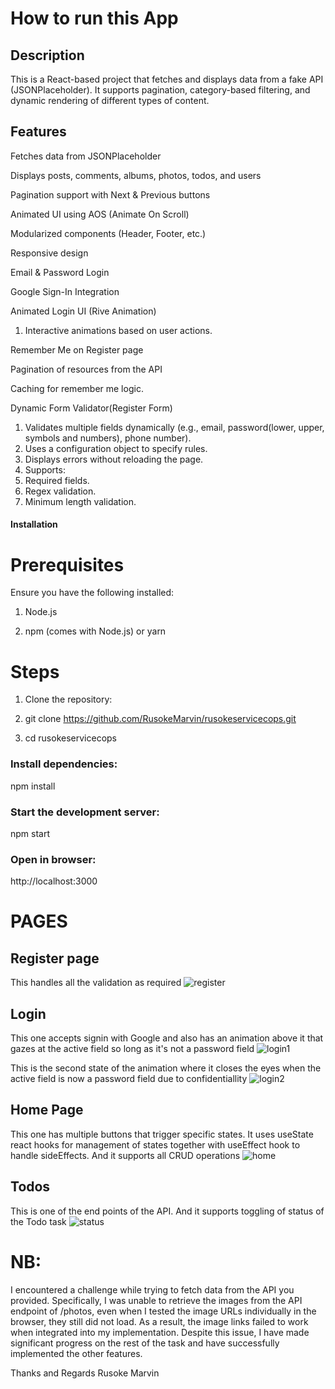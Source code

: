 # How to run this App

## Description

This is a React-based project that fetches and displays data from a fake API (JSONPlaceholder). It supports pagination, category-based filtering, and dynamic rendering of different types of content.

## Features

Fetches data from JSONPlaceholder

Displays posts, comments, albums, photos, todos, and users

Pagination support with Next & Previous buttons

Animated UI using AOS (Animate On Scroll)

Modularized components (Header, Footer, etc.)

Responsive design

Email & Password Login

Google Sign-In Integration

Animated Login UI (Rive Animation)
1. Interactive animations based on user actions.

Remember Me on Register page

Pagination of resources from the API

Caching for remember me logic.

Dynamic Form Validator(Register Form)

1. Validates multiple fields dynamically (e.g., email, password(lower, upper, symbols and numbers), phone number).
2. Uses a configuration object to specify rules.
3. Displays errors without reloading the page.
4. Supports:
1. Required fields.
2. Regex validation.
3. Minimum length validation.

#### Installation

# Prerequisites

Ensure you have the following installed:

1. Node.js

2. npm (comes with Node.js) or yarn

# Steps

1. Clone the repository:

2. git clone https://github.com/RusokeMarvin/rusokeservicecops.git

3. cd rusokeservicecops

### Install dependencies:

npm install

### Start the development server:

npm start

### Open in browser:
http://localhost:3000

# PAGES
## Register page
This handles all the validation as required
![register](https://github.com/user-attachments/assets/f5426c7e-646a-49c3-879f-68f03f2a4a43)

## Login
This one accepts signin with Google and also has an animation above it that gazes at the active field so long as it's not a password field
![login1](https://github.com/user-attachments/assets/e225d7ef-3a74-412e-b495-8a8d41241559)

This is the second state of the animation where it closes the eyes when the active field is now a password field due to confidentiallity
![login2](https://github.com/user-attachments/assets/717b89ce-621d-4cee-9dad-0af7eaae3b7d)

## Home Page
This one has multiple buttons that trigger specific states. It uses useState react hooks for management of states together with useEffect hook to handle sideEffects. And it supports all CRUD operations
![home](https://github.com/user-attachments/assets/9375f992-9349-4bcd-986d-5f821951e590)

## Todos
This is one of the end points of the API. And it supports toggling of status of the Todo task
![status](https://github.com/user-attachments/assets/298ebed3-632e-4a6d-9e38-357f89e7c60e)

# NB:
I encountered a challenge while trying to fetch data from the API you provided. Specifically, I 
was unable to retrieve the images from the API endpoint of /photos, even when I tested the image URLs individually in 
the browser, they still did not load. As a result, the image links failed to work when 
integrated into my implementation.
Despite this issue, I have made significant progress on the rest of the task and have successfully 
implemented the other features.

Thanks and Regards
Rusoke Marvin




